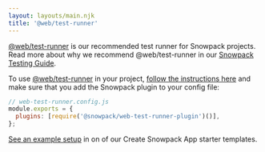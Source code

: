 ```yaml
---
layout: layouts/main.njk
title: '@web/test-runner'
---
```


[@web/test-runner](https://www.npmjs.com/package/@web/test-runner) is our recommended test runner for Snowpack projects. Read more about why we recommend @web/test-runner in our [Snowpack Testing Guide](/guides/testing).

To use [@web/test-runner](https://www.npmjs.com/package/@web/test-runner) in your project, [follow the instructions here](https://modern-web.dev/docs/test-runner/overview/) and make sure that you add the Snowpack plugin to your config file:

```js
// web-test-runner.config.js
module.exports = {
  plugins: [require('@snowpack/web-test-runner-plugin')()],
};
```

[See an example setup](https://github.com/snowpackjs/snowpack/blob/main/create-snowpack-app/app-template-react) in on of our Create Snowpack App starter templates.

